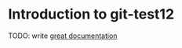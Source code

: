 # Introduction to git-test12

TODO: write [great documentation](http://jacobian.org/writing/what-to-write/)
